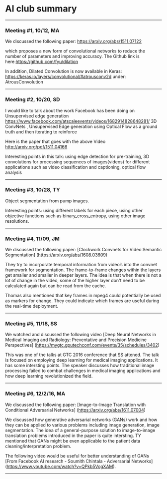
# AI club summary


------
###  Meeting #1, 10/12, MA

We discussed the following paper:
https://arxiv.org/abs/1511.07122

which proposes a new form of convolutional networks to reduce the number of parameters and improving accuracy.
The Github link is here:https://github.com/fyu/dilation

In addition, Dilated Convolution is now available in Keras: https://keras.io/layers/convolutional/#atrousconv2d
under: AtrousConvolution

-----
### Meeting #2, 10/20, SD

I would like to talk about the work Facebook has been doing on Unsupervised edge generation
https://www.facebook.com/atscaleevents/videos/1682914828648281/
3D ConvNets , Unsupervised Edge generation using Optical Flow as a ground truth and then iterating to reinforce
 
Here is the paper that goes with the above Video
http://arxiv.org/pdf/1511.04166

Interesting points in this talk: using edge detection for pre-training, 3D convolutions for processing sequences of images(videos) for  different applications such as video classification and captioning, optical flow analysis


----------
### Meeting #3, 10/28, TY

Object segmentation from pump images. 

Interesting points: using different labels for each piece, using other objective functions such as binary_cross_entropy, using other image resolutions.

------

### Meeting #4, 11/09, JM

We discussed the following paper: [Clockwork Convnets for Video Semantic Segmentation] (https://arxiv.org/abs/1608.03609)

They try to incorporate temporal information from video’s into the convnet framework for segmentation. The frame-to-frame changes within the layers get smaller and smaller in deeper layers. The idea is that when there is not a lot of change in the video, some of the higher layer don't need to be calculated again but can be read from the cache.

Thomas also mentioned that key frames in mpeg4 could potentially be used as markers for change. They could indicate which frames are useful during the real-time deployment.

------

### Meeting #5, 11/18, SS

We watched and discussed the following video
[Deep Neural Networks in Medical Imaging and Radiology: Preventative and Precision Medicine Perspectives] (https://mygtc.gputechconf.com/events/35/schedules/3402)

This was one of the talks at GTC 2016 conference that SS attened. The talk is focused on employing deep learning for medical imaging applications. It has some intersting points. The speaker discusses how traditional image processing failed to combat challenges in medical imaging applications and how deep learning revolutionized the field. 

-----

### Meeting #6, 12/2/16, MA

We discussed the following paper: 
[Image-to-Image Translation with Conditional Adversarial Networks] (https://arxiv.org/abs/1611.07004)

We discussed how generative adversarial networks (GANs) work and how they can be applied to various problems including image generation, image segmentation. The idea of a general-purpose solution to image-to-image translation problems introduced in the paper is quite intersting.
TY mentioned that GANs might be even applicable to the patient data cleaning/interpretation problem.

The following video would be useful for better understanding of GANs [From Facebook AI research - Soumith Chintala - Adversarial Networks] (https://www.youtube.com/watch?v=QPkb5VcgXAM).

----------




